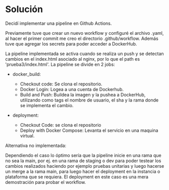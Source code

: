 # Solución

Decidí implementar una pipeline en Github Actions.

Previamente tuve que crear un nuevo workflow y configuré el archivo .yaml, al hacer el primer commit me creo el directorio .github/workflow. Además tuve que agregar los secrets para poder acceder a DockerHub.

La pipeline implementada se activa cuando se realiza un push y se detectan cambios en el index.html asociado al nginx, por lo que el path es 'prueba3/index.html'.
La pipeline se divide en 2 jobs:

- docker_build:
    - Checkout code: Se clona el repositorio.
    - Docker Login: Logea a una cuenta de Dockerhub.
    - Build and Push: Buildea la imagen y la pushea a DockerHub, utilizando como tags el nombre de usuario, el sha y la rama donde se implementa el cambio.

- deployment:
    - Checkout Code: se clona el repositorio
    - Deploy with Docker Compose: Levanta el servicio en una maquina virtual.

Alternativa no implementada:

Dependiendo el caso lo óptimo sería que la pipeline inicie en una rama que no sea la main, por ej. en una rama de staging o dev para poder testear los cambios realizados haciendo por ejemplo pruebas unitarias y luego hacerse un merge a la rama main, para luego hacer el deployment en la instancia o plataforma que se requiera.
El deployment en este caso es una mera demostración para probar el workflow.